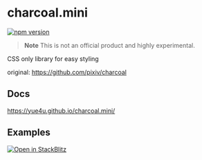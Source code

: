 # charcoal.mini

[![npm version](https://badge.fury.io/js/charcoal.mini.svg)](https://badge.fury.io/js/charcoal.mini)

> **Note**
> This is not an official product and highly experimental.

CSS only library for easy styling

original: https://github.com/pixiv/charcoal

## Docs

https://yue4u.github.io/charcoal.mini/

## Examples

[![Open in StackBlitz](https://developer.stackblitz.com/img/open_in_stackblitz.svg)](https://stackblitz.com/edit/vue-girvhr?file=src%2FApp.vue)
